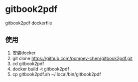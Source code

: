 # gitbook2pdf
gitbook2pdf dockerfile
## 使用
1. 安装docker
2. git clone https://github.com/pompey-chen/gitbook2pdf.git
3. cd gitbook2pdf
4. docker build -t gitbook2pdf .
5. cp gitbook2pdf.sh ~/.local/bin/gitbook2pdf
